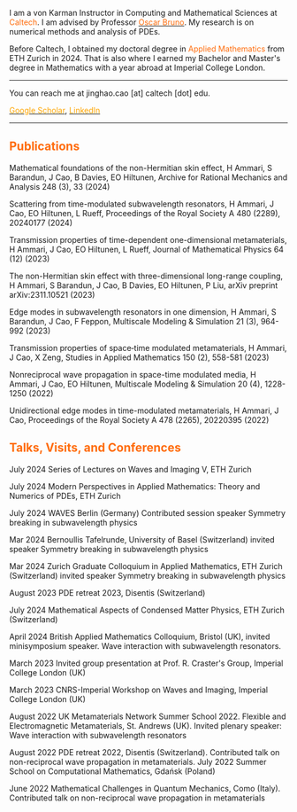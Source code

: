 I am a von Karman Instructor in Computing and Mathematical Sciences at <font color="#FF6C0C">Caltech</font>. I am advised by Professor [<font color="#FF6C0C">Oscar Bruno</font>](https://www.cms.caltech.edu/people/obruno). 
My research is on numerical methods and analysis of PDEs.

Before Caltech, I obtained my doctoral degree in <font color="#FF6C0C">Applied Mathematics</font> from ETH Zurich in 2024. That is also where I earned my Bachelor and Master's degree in Mathematics with a year abroad at Imperial College London.

---
You can reach me at jinghao.cao [at] caltech [dot] edu.
 
[<font color="orange">Google Scholar</font>](https://scholar.google.com/citations?user=Hp5IpFcAAAAJ), [<font color="orange">LinkedIn</font>](https://www.linkedin.com/in/jinghaocao)

---

## <font color="#FF6C0C">Publications</font> 
Mathematical foundations of the non-Hermitian skin effect, H Ammari, S Barandun, J Cao, B Davies, EO Hiltunen, Archive for Rational Mechanics and Analysis 248 (3), 33 (2024)

Scattering from time-modulated subwavelength resonators, H Ammari, J Cao, EO Hiltunen, L Rueff, Proceedings of the Royal Society A 480 (2289), 20240177 (2024)

Transmission properties of time-dependent one-dimensional metamaterials, H Ammari, J Cao, EO Hiltunen, L Rueff, Journal of Mathematical Physics 64 (12) (2023)

The non-Hermitian skin effect with three-dimensional long-range coupling, H Ammari, S Barandun, J Cao, B Davies, EO Hiltunen, P Liu, arXiv preprint arXiv:2311.10521 (2023)

Edge modes in subwavelength resonators in one dimension, H Ammari, S Barandun, J Cao, F Feppon, Multiscale Modeling & Simulation 21 (3), 964-992 (2023)

Transmission properties of space‐time modulated metamaterials, H Ammari, J Cao, X Zeng, Studies in Applied Mathematics 150 (2), 558-581 (2023)

Nonreciprocal wave propagation in space-time modulated media, H Ammari, J Cao, EO Hiltunen, Multiscale Modeling & Simulation 20 (4), 1228-1250 (2022)

Unidirectional edge modes in time-modulated metamaterials, H Ammari, J Cao, Proceedings of the Royal Society A 478 (2265), 20220395 (2022)



## <font color="#FF6C0C">Talks, Visits, and Conferences</font>

July 2024 Series of Lectures on Waves and Imaging V, ETH Zurich

July 2024 Modern Perspectives in Applied Mathematics: Theory and Numerics of PDEs, ETH Zurich

July 2024 WAVES Berlin (Germany) Contributed session speaker Symmetry breaking in subwavelength physics

Mar 2024 Bernoullis Tafelrunde, University of Basel (Switzerland) invited speaker Symmetry breaking in subwavelength physics

Mar 2024 Zurich Graduate Colloquium in Applied Mathematics, ETH Zurich (Switzerland) invited speaker Symmetry breaking in subwavelength physics

August 2023 PDE retreat 2023, Disentis (Switzerland)

July 2024 Mathematical Aspects of Condensed Matter Physics, ETH Zurich (Switzerland)

April 2024 British Applied Mathematics Colloquium, Bristol (UK), invited minisymposium speaker. Wave interaction with subwavelength resonators.

March 2023 Invited group presentation at Prof. R. Craster's Group, Imperial College London (UK)

March 2023 CNRS-Imperial Workshop on Waves and Imaging, Imperial College London (UK)

August 2022 UK Metamaterials Network Summer School 2022. Flexible and Electromagnetic Metamaterials, St. Andrews (UK). Invited plenary speaker: Wave interaction with subwavelength resonators

August 2022 PDE retreat 2022, Disentis (Switzerland). Contributed talk on non-reciprocal wave propagation in metamaterials.
July 2022 Summer School on Computational Mathematics, Gdańsk (Poland)

June 2022 Mathematical Challenges in Quantum Mechanics, Como (Italy). Contributed talk on non-reciprocal wave propagation in metamaterials

